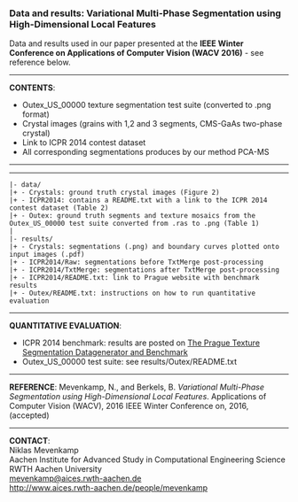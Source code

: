 ### Data and results: Variational Multi-Phase Segmentation using High-Dimensional Local Features
Data and results used in our paper presented at the **IEEE Winter Conference on Applications of Computer Vision (WACV 2016)** - see reference below.
___
**CONTENTS**:
- Outex_US_00000 texture segmentation test suite (converted to .png format)
- Crystal images (grains with 1,2 and 3 segments, CMS-GaAs two-phase crystal)
- Link to ICPR 2014 contest dataset
- All corresponding segmentations produces by our method PCA-MS
___
___

    |- data/
    |+ - Crystals: ground truth crystal images (Figure 2)
    |+ - ICPR2014: contains a README.txt with a link to the ICPR 2014 contest dataset (Table 2)
    |+ - Outex: ground truth segments and texture mosaics from the Outex_US_00000 test suite converted from .ras to .png (Table 1)
    |
    |- results/
    |+ - Crystals: segmentations (.png) and boundary curves plotted onto input images (.pdf) 
    |+ - ICPR2014/Raw: segmentations before TxtMerge post-processing
    |+ - ICPR2014/TxtMerge: segmentations after TxtMerge post-processing
    |+ - ICPR2014/README.txt: link to Prague website with benchmark results
    |+ - Outex/README.txt: instructions on how to run quantitative evaluation
    
___
**QUANTITATIVE EVALUATION**:
 - ICPR 2014 benchmark: results are posted on [The Prague Texture Segmentation Datagenerator and Benchmark](http://mosaic.utia.cas.cz/index.php?act=view_res&f3=0&id=&dyn=0&vis=7&hr=1&sort=2&dir=0&f1=0&f2=-1&f4=-1&ndl=-1&nt=-2&alg=-1&ver=&bid=3)
 - Outex_US_00000 test suite: see results/Outex/README.txt
 

___
**REFERENCE**:
Mevenkamp, N., and Berkels, B. _Variational Multi-Phase Segmentation using High-Dimensional Local Features_. Applications of Computer Vision (WACV), 2016 IEEE Winter Conference on, 2016, (accepted)
___
**CONTACT**:<br>
Niklas Mevenkamp<br>
Aachen Institute for Advanced Study in Computational Engineering Science<br>
RWTH Aachen University<br>
mevenkamp@aices.rwth-aachen.de<br>
http://www.aices.rwth-aachen.de/people/mevenkamp
